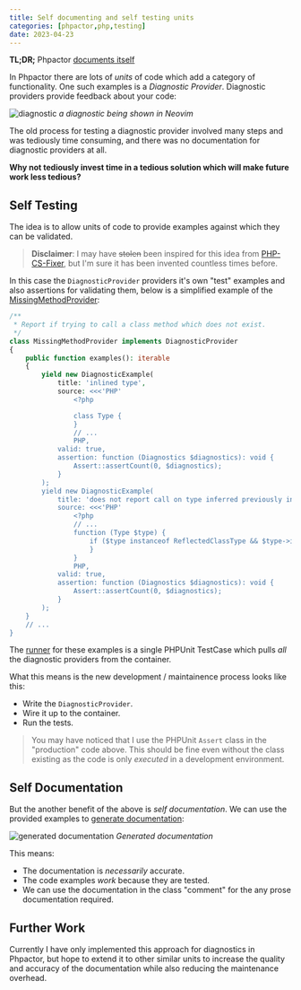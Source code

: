 ```yaml
--- 
title: Self documenting and self testing units
categories: [phpactor,php,testing]
date: 2023-04-23
---
```


**TL;DR;** Phpactor [documents
itself](https://phpactor.readthedocs.io/en/master/reference/diagnostic.html)

In Phpactor there are lots of _units_ of code which add a category of
functionality. One such examples is a _Diagnostic Provider_. Diagnostic
providers provide feedback about your code:

![diagnostic](/images/2023-04-23/diagnostic.png)
*a diagnostic being shown in Neovim*

The old process for testing a diagnostic provider involved many steps and was
tediously time consuming, and there was no documentation for diagnostic
providers at all.

**Why not tediously invest time in a tedious solution which will make future work less
tedious?**

## Self Testing

The idea is to allow units of code to provide examples against which they can
be validated.

> **Disclaimer**: I may have ~~stolen~~ been inspired for this idea from [PHP-CS-Fixer](https://github.com/kubawerlos/php-cs-fixer-custom-fixers/blob/main/src/Fixer/CommentedOutFunctionFixer.php#L32), but I'm sure it has been invented countless times before.

In this case the `DiagnosticProvider` providers it's own "test" examples and
also assertions for validating them, below is a simplified example of the
[MissingMethodProvider](https://github.com/phpactor/phpactor/blob/master/lib/WorseReflection/Bridge/TolerantParser/Diagnostics/MissingMethodProvider.php):

```php
/**
 * Report if trying to call a class method which does not exist.
 */
class MissingMethodProvider implements DiagnosticProvider
{
    public function examples(): iterable
    {
        yield new DiagnosticExample(
            title: 'inlined type',
            source: <<<'PHP'
                <?php

                class Type {
                }
                // ...
                PHP,
            valid: true,
            assertion: function (Diagnostics $diagnostics): void {
                Assert::assertCount(0, $diagnostics);
            }
        );
        yield new DiagnosticExample(
            title: 'does not report call on type inferred previously in expression',
            source: <<<'PHP'
                <?php
                // ...
                function (Type $type) {
                    if ($type instanceof ReflectedClassType && $type->isInvokable()) {
                    }
                }
                PHP,
            valid: true,
            assertion: function (Diagnostics $diagnostics): void {
                Assert::assertCount(0, $diagnostics);
            }
        );
    }
    // ...
}
```

The
[runner](https://github.com/phpactor/phpactor/blob/master/lib/Extension/WorseReflection/Tests/Example/DiagnosticsTest.php) for these examples is a single PHPUnit TestCase which pulls
_all_ the diagnostic providers from the container.

What this means is the new development / maintainence process looks like this:

- Write the `DiagnosticProvider`.
- Wire it up to the container.
- Run the tests.

> You may have noticed that I use the PHPUnit `Assert` class in the
> "production" code above. This should be fine even without the class existing
> as the code is only _executed_ in a development environment.

## Self Documentation

But the another benefit of the above is _self documentation_. We can use the
provided examples to [generate
documentation](https://phpactor.readthedocs.io/en/master/reference/diagnostic.html):

![generated documentation](/images/2023-04-23/doc.png)
*Generated documentation*

This means:

- The documentation is _necessarily_ accurate.
- The code examples _work_ because they are tested.
- We can use the documentation in the class "comment" for the any prose
  documentation required.

## Further Work

Currently I have only implemented this approach for diagnostics in Phpactor,
but hope to extend it to other similar units to increase the quality and
accuracy of the documentation while also reducing the maintenance overhead.
